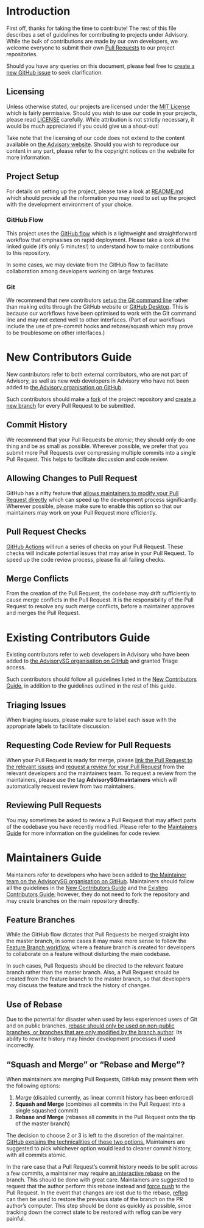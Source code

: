 # Introduction

First off, thanks for taking the time to contribute! The rest of this file describes a set of guidelines for contributing to projects under Advisory. While the bulk of contributions are made by our own developers, we welcome everyone to submit their own [Pull Requests](https://help.github.com/en/github/collaborating-with-issues-and-pull-requests/about-pull-requests) to our project repositories.

Should you have any queries on this document, please feel free to [create a new GitHub issue](https://github.com/AdvisorySG/dawn-advisory-theme/issues/new) to seek clarification.

## Licensing

Unless otherwise stated, our projects are licensed under the [MIT License](https://choosealicense.com/licenses/mit/) which is fairly permissive. Should you wish to use our code in your projects, please read [LICENSE](https://github.com/AdvisorySG/dawn-advisory-theme/blob/master/LICENSE) carefully. While attribution is not strictly necessary, it would be much appreciated if you could give us a shout-out!

Take note that the licensing of our code does not extend to the content available on [the Advisory website](https://advisory.sg/). Should you wish to reproduce our content in any part, please refer to the copyright notices on the website for more information.

## Project Setup

For details on setting up the project, please take a look at [README.md](https://github.com/AdvisorySG/dawn-advisory-theme/blob/master/README.md) which should provide all the information you may need to set up the project with the development environment of your choice.

### GitHub Flow

This project uses the [GitHub flow](https://guides.github.com/introduction/flow/) which is a lightweight and straightforward workflow that emphasises on rapid deployment. Please take a look at the linked guide (it’s only 5 minutes!) to understand how to make contributions to this repository.

In some cases, we may deviate from the GitHub flow to facilitate collaboration among developers working on large features.

### Git

We recommend that new contributors [setup the Git command line](https://help.github.com/en/github/getting-started-with-github/set-up-git) rather than making edits through the GitHub website or [GitHub Desktop](https://desktop.github.com/). This is because our workflows have been optimised to work with the Git command line and may not extend well to other interfaces. (Part of our workflows include the use of pre-commit hooks and rebase/squash which may prove to be troublesome on other interfaces.)

# New Contributors Guide

New contributors refer to both external contributors, who are not part of Advisory, as well as new web developers in Advisory who have not been added to [the Advisory organisation on GitHub](https://github.com/AdvisorySG).

Such contributors should make a [fork](https://guides.github.com/activities/forking/) of the project repository and [create a new branch](https://git-scm.com/book/en/v2/Git-Branching-Basic-Branching-and-Merging) for every Pull Request to be submitted.

## Commit History

We recommend that your Pull Requests be _atomic_; they should only do one thing and be as small as possible. Wherever possible, we prefer that you submit more Pull Requests over compressing multiple commits into a single Pull Request. This helps to facilitate discussion and code review.

## Allowing Changes to Pull Request

GitHub has a nifty feature that [allows maintainers to modify your Pull Request directly](https://help.github.com/en/github/collaborating-with-issues-and-pull-requests/allowing-changes-to-a-pull-request-branch-created-from-a-fork) which can speed up the development process significantly. Wherever possible, please make sure to enable this option so that our maintainers may work on your Pull Request more efficiently.

## Pull Request Checks

[GitHub Actions](https://github.com/features/actions) will run a series of checks on your Pull Request. These checks will indicate potential issues that may arise in your Pull Request. To speed up the code review process, please fix all failing checks.

## Merge Conflicts

From the creation of the Pull Request, the codebase may drift sufficiently to cause merge conflicts in the Pull Request. It is the responsibility of the Pull Request to resolve any such merge conflicts, before a maintainer approves and merges the Pull Request.

# Existing Contributors Guide

Existing contributors refer to web developers in Advisory who have been added to [the AdvisorySG organisation on GitHub](https://github.com/AdvisorySG) and granted Triage access.

Such contributors should follow all guidelines listed in the [New Contributors Guide](#new-contributors-guide), in addition to the guidelines outlined in the rest of this guide.

## Triaging Issues

When triaging issues, please make sure to label each issue with the appropriate labels to facilitate discussion.

## Requesting Code Review for Pull Requests

When your Pull Request is ready for merge, please [link the Pull Request to the relevant issues](https://help.github.com/en/github/managing-your-work-on-github/linking-a-pull-request-to-an-issue) and [request a review for your Pull Request](https://help.github.com/en/github/collaborating-with-issues-and-pull-requests/requesting-a-pull-request-review) from the relevant developers and the maintainers team. To request a review from the maintainers, please use the tag **AdvisorySG/maintainers** which will automatically request review from two maintainers.

## Reviewing Pull Requests

You may sometimes be asked to review a Pull Request that may affect parts of the codebase you have recently modified. Please refer to the [Maintainers Guide](#maintainers_guide) for more information on the guidelines for code review.

# Maintainers Guide

Maintainers refer to developers who have been added to [the Maintainer team on the AdvisorySG organisation on GitHub](https://github.com/orgs/AdvisorySG/teams/maintainers). Maintainers should follow all the guidelines in the [New Contributors Guide](#new-contributors-guide) and the [Existing Contributors Guide](#existing-contributors-guide); however, they do not need to fork the repository and may create branches on the main repository directly.

## Feature Branches

While the GitHub flow dictates that Pull Requests be merged straight into the master branch, in some cases it may make more sense to follow the [Feature Branch workflow](https://www.atlassian.com/git/tutorials/comparing-workflows/feature-branch-workflow), where a feature branch is created for developers to collaborate on a feature without disturbing the main codebase.

In such cases, Pull Requests should be directed to the relevant feature branch rather than the master branch. Also, a Pull Request should be created from the feature branch to the master branch, so that developers may discuss the feature and track the history of changes.

## Use of Rebase

Due to the potential for disaster when used by less experienced users of Git and on public branches, [rebase should only be used on non-public branches, or branches that are only modified by the branch author](https://www.atlassian.com/git/tutorials/merging-vs-rebasing#the-golden-rule-of-rebasing). Its ability to rewrite history may hinder development processes if used incorrectly.

## “Squash and Merge” or “Rebase and Merge”?

When maintainers are merging Pull Requests, GitHub may present them with the following options:

1. _Merge_ (disabled currently, as linear commit history has been enforced)
2. **Squash and Merge** (combines all commits in the Pull Request into a single squashed commit)
3. **Rebase and Merge** (rebases all commits in the Pull Request onto the tip of the master branch)

The decision to choose 2 or 3 is left to the discretion of the maintainer. [GitHub explains the technicalities of these two options.](https://help.github.com/en/github/collaborating-with-issues-and-pull-requests/about-pull-request-merges) Maintainers are suggested to pick whichever option would lead to cleaner commit history, with all commits atomic.

In the rare case that a Pull Request’s commit history needs to be split across a few commits, a maintainer may require [an interactive rebase](https://git-scm.com/book/en/v2/Git-Tools-Rewriting-History) on the branch. This should be done with great care. Maintainers are suggested to request that the author perform this rebase instead and [force push](https://git-scm.com/docs/git-push#Documentation/git-push.txt---force) to the Pull Request. In the event that changes are lost due to the rebase, [reflog](https://git-scm.com/docs/git-reflog) can then be used to restore the previous state of the branch on the PR author’s computer. This step should be done as quickly as possible, since tracking down the correct state to be restored with reflog can be very painful.
